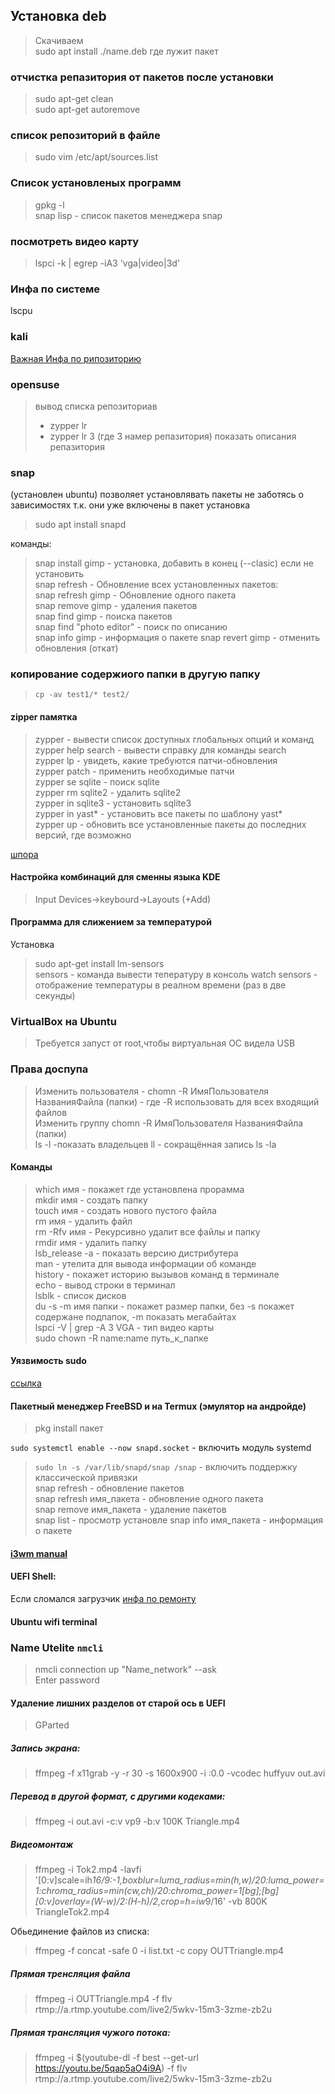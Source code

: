 ## Установка deb
> Скачиваем  
> sudo apt install ./name.deb где лужит пакет
### отчистка репазитория от пакетов после установки 
> sudo apt-get clean      
> sudo apt-get autoremove     
### список репозиторий в файле
> sudo vim /etc/apt/sources.list

### Список установленых программ
> gpkg -l     
> snap lisp - список пакетов менеджера snap     

### посмотреть видеo карту      
>lspci -k | egrep -iA3 'vga|video|3d'

### Инфа по системе
lscpu

### kali
[Важная Инфа по рипозиторию](https://poweruser.guru/questions/1247343/apt-add-repository-%D0%BD%D0%B5-%D1%80%D0%B0%D0%B1%D0%BE%D1%82%D0%B0%D0%B5%D1%82-%D0%B2-kali-linux)    

### opensuse
> вывод списка репозиториав
>* zypper lr
>* zypper lr 3 (где 3 намер репазитория) показать описания репазитория

### snap 
(установлен  ubuntu) позволяет установлявать пакеты не заботясь о зависимостях т.к. они уже включены в пакет
установка 
> sudo apt install snapd     

команды:   
> snap install gimp - установка, добавить в конец (--clasic) если не установить    
> snap refresh - Обновление всех установленных пакетов:  
> snap refresh gimp - Обновление одного пакета    
> snap remove gimp -  удаления пакетов    
> snap find gimp - поиска пакетов   
> snap find "photo editor" - поиск по описанию  
> snap info gimp - информация о пакете
> snap revert gimp - отменить обновления (откат)

### копирование содержиого папки в другую папку
> `cp -av test1/* test2/`      


#### zipper памятка

>zypper                - вывести список доступных глобальных опций и команд      
>zypper help search    - вывести справку для команды search     
>zypper lр             - увидеть, какие требуются патчи-обновления      
>zypper patch          - применить необходимые патчи        
>zypper se sqlite      - поиск sqlite    
>zypper rm sqlite2     - удалить sqlite2    
>zypper in sqlite3     - установить sqlite3    
>zypper in yast*       - установить все пакеты по шаблону yast*    
>zypper up             - обновить все установленные пакеты до последних версий, где возможно   
  
[шпора](https://ru.opensuse.org/SDB:Zypper_использование_11.3)


#### Настройка комбинаций для сменны языка KDE   
> Input Devices->keybourd->Layouts (+Add)     

#### Программа для слижением за температурой
Установка
> sudo apt-get install lm-sensors     
> sensors - команда вывести тепературу в консоль
> watch sensors - отображение температуры в реалном времени (раз в две секунды)

### VirtualBox на Ubuntu 
> Требуется запуст от root,чтобы виртуальная ОС видела USB    

### Права доспупа
> Изменить пользователя - chomn -R ИмяПользователя НазванияФайла (папки) - где -R использовать для всех входящий файлов     
> Изменить группу chomn -R ИмяПользователя НазванияФайла (папки)     
> ls -l -показать владельцев
> ll - сокращённая запись ls -la

#### Команды 
> which имя - покажет где установлена прорамма     
> mkdir имя - создать папку     
> touch имя - создать нового пустого файла   
> rm имя - удалить файл      
> rm -Rfv  имя - Рекурсивно удалит все файлы и папку  
> rmdir имя - удалить папку     
> lsb_release -a - показать версию дистрибутера    
> man - утелита для вывода информации об команде   
> history -  покажет историю вызывов команд в терминале   
> echo - вывод строки в терминал    
> lsblk - список дисков   
> du -s -m имя папки - покажет размер папки, без -s покажет содержане подпапок, -m показать  мегабайтах   
> lspci -V | grep -A 3 VGA - тип видео карты     
> sudo chown -R name:name путь_к_папке     
#### Уязвимость sudo
[ссылка](https://habr.com/ru/news/t/539526/)


#### Пакетный менеджер FreeBSD и на Termux (эмулятор на андройде)
> pkg install пакет

 `sudo systemctl enable --now snapd.socket` -  включить модуль systemd    
> `sudo ln -s /var/lib/snapd/snap /snap` - включить поддержку классической привязки     
> snap refresh - обновление пакетов     
> snap refresh имя_пакета - обновление одного пакета    
> snap remove имя_пакета  - удаление пакетов   
> snap list - просмотр установле
> snap info имя_пакета - информация о пакете     

#### [i3wm manual](https://laurvas.ru/i3/)

#### UEFI Shell:
Если сломался загрузчик 
[инфа по ремонту](https://www.bootdev.ru/2018/10/EFI-Shell-What-to-do-if-the-OS-does-not-loaded.html)

#### Ubuntu wifi terminal
### Name Utelite `nmcli`     
> nmcli connection up "Name_network" --ask         
> Enter password      

#### Удаление лишних разделов от старой ось в  UEFI     
> GParted     

##### Запись экрана:
> ffmpeg -f x11grab -y -r 30 -s 1600x900 -i :0.0 -vcodec huffyuv out.avi

##### Перевод в другой формат, с другими кодеками:
> ffmpeg -i out.avi -c:v vp9 -b:v 100K Triangle.mp4    

##### Видеомонтаж
> ffmpeg -i Tok2.mp4 -lavfi '[0:v]scale=ih*16/9:-1,boxblur=luma_radius=min(h\,w)/20:luma_power=1:chroma_radius=min(cw\,ch)/20:chroma_power=1[bg];[bg][0:v]overlay=(W-w)/2:(H-h)/2,crop=h=iw*9/16' -vb 800K TriangleTok2.mp4

Обьединение файлов из списка:
> ffmpeg -f concat -safe 0 -i list.txt -c copy OUTTriangle.mp4    

##### Прямая тренсляция файла   
> ffmpeg -i OUTTriangle.mp4 -f flv rtmp://a.rtmp.youtube.com/live2/5wkv-15m3-3zme-zb2u     

##### Прямая трансляция чужого потока:
> ffmpeg -i $(youtube-dl -f best --get-url https://youtu.be/5qap5aO4i9A) -f flv rtmp://a.rtmp.youtube.com/live2/5wkv-15m3-3zme-zb2u    


